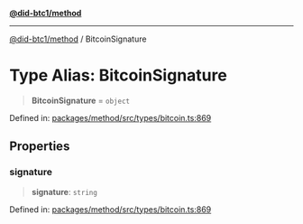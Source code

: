 [**@did-btc1/method**](../README.md)

***

[@did-btc1/method](../globals.md) / BitcoinSignature

# Type Alias: BitcoinSignature

> **BitcoinSignature** = `object`

Defined in: [packages/method/src/types/bitcoin.ts:869](https://github.com/dcdpr/did-btc1-js/blob/751aedd75738c26882a2149e644ae32b9e424707/packages/method/src/types/bitcoin.ts#L869)

## Properties

### signature

> **signature**: `string`

Defined in: [packages/method/src/types/bitcoin.ts:869](https://github.com/dcdpr/did-btc1-js/blob/751aedd75738c26882a2149e644ae32b9e424707/packages/method/src/types/bitcoin.ts#L869)
